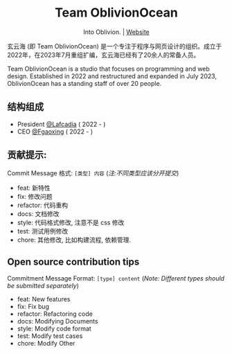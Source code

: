 <h1 align="center">Team OblivionOcean</h1>
<p align="center">
Into Oblivion. | <a href="https://www.oblivionocean.top/">Website</a>
</p>

玄云海 (即 Team OblivionOcean) 是一个专注于程序与网页设计的组织。成立于2022年，在2023年7月重组扩编，玄云海已经有了20余人的常备人员。

Team OblivionOcean is a studio that focuses on programming and web design. Established in 2022 and restructured and expanded in July 2023, OblivionOcean has a standing staff of over 20 people.

## 结构组成
- President [@Lafcadia](https://github.com/Lafcadia) ( 2022 - )
- CEO [@Fgaoxing](https://github.com/Fgaoxing) ( 2022 - )

## 贡献提示:
Commit Message 格式: `[类型] 内容` (*注:不同类型应该分开提交*)
- feat: 新特性
- fix: 修改问题
- refactor: 代码重构
- docs: 文档修改
- style: 代码格式修改, 注意不是 css 修改
- test: 测试用例修改
- chore: 其他修改, 比如构建流程, 依赖管理.

## Open source contribution tips
Commitment Message Format: `[type] content` (*Note: Different types should be submitted separately*)
- feat: New features
- fix: Fix bug
- refactor: Refactoring code
- docs: Modifying Documents
- style: Modify code format
- test: Modify test cases
- chore: Modify Other
